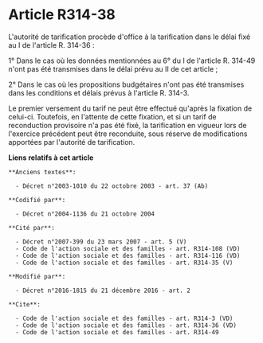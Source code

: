 # Article R314-38

L'autorité de tarification procède d'office à la tarification dans le délai fixé au I de l'article R. 314-36 : 

1° Dans le cas où les données mentionnées au 6° du I de l'article R. 314-49 n'ont pas été transmises dans le délai prévu au
II de cet article ; 

2° Dans le cas où les propositions budgétaires n'ont pas été transmises dans les conditions et délais prévus à l'article R.
314-3. 

Le premier versement du tarif ne peut être effectué qu'après la fixation de celui-ci. Toutefois, en l'attente de cette
fixation, et si un tarif de reconduction provisoire n'a pas été fixé, la tarification en vigueur lors de l'exercice précédent
peut être reconduite, sous réserve de modifications apportées par l'autorité de tarification.

**Liens relatifs à cet article**

	**Anciens textes**:

	  - Décret n°2003-1010 du 22 octobre 2003 - art. 37 (Ab)

	**Codifié par**:

	  - Décret n°2004-1136 du 21 octobre 2004

	**Cité par**:

	  - Décret n°2007-399 du 23 mars 2007 - art. 5 (V)
	  - Code de l'action sociale et des familles - art. R314-108 (VD)
	  - Code de l'action sociale et des familles - art. R314-116 (VD)
	  - Code de l'action sociale et des familles - art. R314-35 (V)

	**Modifié par**:

	  - Décret n°2016-1815 du 21 décembre 2016 - art. 2

	**Cite**:

	  - Code de l'action sociale et des familles - art. R314-3 (VD)
	  - Code de l'action sociale et des familles - art. R314-36 (VD)
	  - Code de l'action sociale et des familles - art. R314-49
